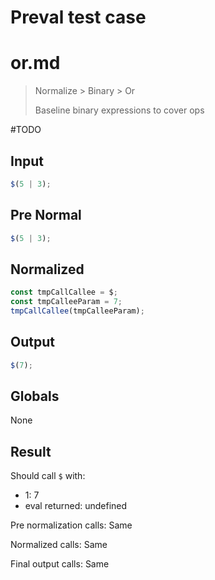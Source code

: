 # Preval test case

# or.md

> Normalize > Binary > Or
>
> Baseline binary expressions to cover ops

#TODO

## Input

`````js filename=intro
$(5 | 3);
`````

## Pre Normal

`````js filename=intro
$(5 | 3);
`````

## Normalized

`````js filename=intro
const tmpCallCallee = $;
const tmpCalleeParam = 7;
tmpCallCallee(tmpCalleeParam);
`````

## Output

`````js filename=intro
$(7);
`````

## Globals

None

## Result

Should call `$` with:
 - 1: 7
 - eval returned: undefined

Pre normalization calls: Same

Normalized calls: Same

Final output calls: Same
